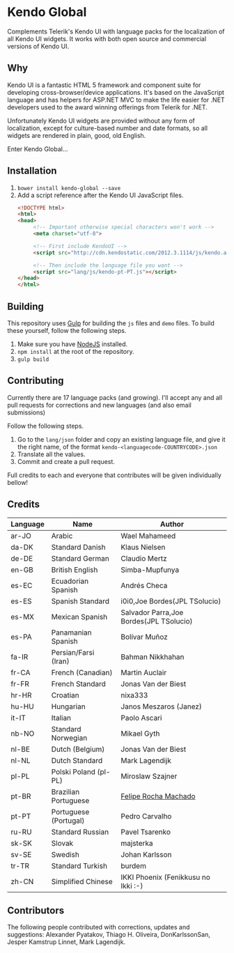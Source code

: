 # Kendo Global
Complements Telerik's Kendo UI with language packs for the localization of all 
Kendo UI widgets. It works with both open source and commercial versions of Kendo UI.

## Why
Kendo UI is a fantastic HTML 5 framework and component suite for developing 
cross-browser/device applications. It's based on the JavaScript language and has
helpers for ASP.NET MVC to make the life easier for .NET developers used to the
award winning offerings from Telerik for .NET.

Unfortunately Kendo UI widgets are provided without any form of localization,
except for culture-based number and date formats, so all widgets are rendered 
in plain, good, old English.

Enter Kendo Global...

## Installation
1. `bower install kendo-global --save`
2. Add a script reference after the Kendo UI JavaScript files.
   ``` html
   <!DOCTYPE html>
   <html>
   <head>
   		<!-- Important otherwise special characters won't work -->
   		<meta charset="utf-8">

   		<!-- First include KendoUI -->
   		<script src="http://cdn.kendostatic.com/2012.3.1114/js/kendo.all.min.js"></script>

        <!-- Then include the language file you want -->
        <script src="lang/js/kendo-pt-PT.js"></script>
   </head>
   </html>
   ```

## Building
This repository uses [Gulp](https://github.com/gulpjs/gulp/) for building the `js` files and `demo` files.
To build these yourself, follow the following steps.

1. Make sure you have [NodeJS](http://nodejs.org/download/) installed.
2. `npm install` at the root of the repository.
3. `gulp build`

## Contributing
Currently there are 17 language packs (and growing). I'll accept any and
all pull requests for corrections and new languages (and also email submissions)

Follow the following steps.

1. Go to the `lang/json` folder and copy an existing language file, and give it the right name,
of the format `kendo-<languagecode-COUNTRYCODE>.json`
2. Translate all the values.
3. Commit and create a pull request.


Full credits to each and everyone that contributes will be given individually
bellow! 

## Credits
| Language | Name                       | Author                                                    |
| -------- | -------------------------- | --------------------------------------------------------- |
| ar-JO    | Arabic                     | Wael Mahameed                                             |
| da-DK    | Standard Danish            | Klaus Nielsen                                             |
| de-DE    | Standard German            | Claudio Mertz                                             |
| en-GB    | British English            | Simba-Mupfunya                                            |
| es-EC    | Ecuadorian Spanish         | Andrés Checa                                              |
| es-ES    | Spanish Standard           | i0i0,Joe Bordes(JPL TSolucio)                             |
| es-MX    | Mexican Spanish            | Salvador Parra,Joe Bordes(JPL TSolucio)                   |
| es-PA    | Panamanian Spanish         | Bolívar Muñoz                                             |
| fa-IR    | Persian/Farsi (Iran)       | Bahman Nikkhahan                                          |
| fr-CA    | French (Canadian)          | Martin Auclair                                            |
| fr-FR    | French Standard            | Jonas Van der Biest                                       |
| hr-HR    | Croatian                   | nixa333                                                   |
| hu-HU    | Hungarian                  | Janos Meszaros (Janez)                                    |
| it-IT    | Italian                    | Paolo Ascari                                              |
| nb-NO    | Standard Norwegian         | Mikael Gyth                                               |
| nl-BE    | Dutch (Belgium)            | Jonas Van der Biest                                       |
| nl-NL    | Dutch Standard           	| Mark Lagendijk		                                    |
| pl-PL    | Polski Poland (pl-PL)      | Miroslaw Szajner                                          |
| pt-BR    | Brazilian Portuguese       | [Felipe Rocha Machado](http://feliperochamachado.com.br)  |
| pt-PT    | Portuguese (Portugal)      | Pedro Carvalho                                            |
| ru-RU    | Standard Russian           | Pavel Tsarenko                                            |
| sk-SK    | Slovak                     | majsterka                                                 |
| sv-SE    | Swedish                    | Johan Karlsson                                            |
| tr-TR    | Standard Turkish           | burdem                                                    |
| zh-CN    | Simplified Chinese         | IKKI Phoenix (Fenikkusu no Ikki :-)                       |

## Contributors
The following people contributed with corrections, updates and suggestions:
Alexander Pyatakov, Thiago H. Oliveira, DonKarlssonSan, Jesper Kamstrup Linnet, Mark Lagendijk.
